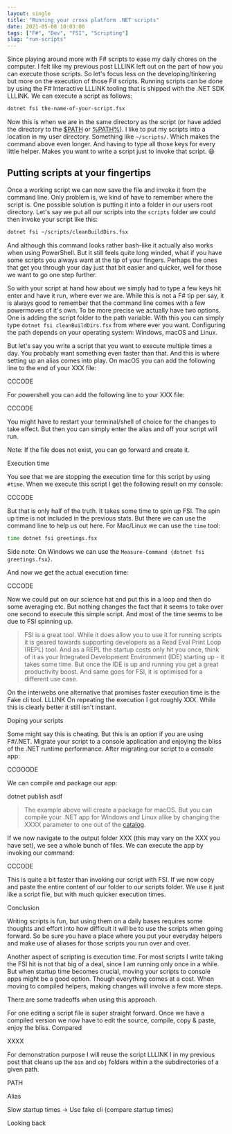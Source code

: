 ```yaml
---
layout: single
title: "Running your cross platform .NET scripts"
date: 2021-05-08 10:03:00
tags: ["F#", "Dev", "FSI", "Scripting"]
slug: "run-scripts"
---
```




Since playing around more with F# scripts to ease my daily chores on the computer. I felt like my previous post LLLINK left out on the part of how you can execute those scripts. So let's focus less on the developing/tinkering but more on the execution of those F# scripts. Running scripts can be done by using the F# Interactive LLLINK tooling that is shipped with the .NET SDK LLLINK. We can execute a script as follows:

```bash
dotnet fsi the-name-of-your-script.fsx
```

Now this is when we are in the same directory as the script (or have added the directory to the [$PATH](https://linuxize.com/post/how-to-add-directory-to-path-in-linux/) or [%PATH%](https://www.architectryan.com/2018/03/17/add-to-the-path-on-windows-10/)). I like to put my scripts into a location in my user directory. Something like `~/scripts/`. Which makes the command above even longer. And having to type all those keys for every little helper. Makes you want to write a script just to invoke that script. 😆



## Putting scripts at your fingertips

Once a working script we can now save the file and invoke it from the command line. Only problem is, we kind of have to remember where the script is. One possible solution is putting it into a folder in our users root directory. Let's say we put all our scripts into the `scripts` folder we could then invoke your script like this:

```bash
dotnet fsi ~/scripts/cleanBuildDirs.fsx
```

And although this command looks rather bash-like it actually also works when using PowerShell. But it still feels quite long winded, what if you have some scripts you always want at the tip of your fingers. Perhaps the ones that get you through your day just that bit easier and quicker, well for those we want to go one step further.

So with your script at hand how about we simply had to type a few keys hit enter and have it run, where ever we are. While this is not a F# tip per say, it is always good to remember that the command line comes with a few powermoves of it's own. To be more precise we actually have two options. One is adding the script folder to the path variable. With this you can simply type `dotnet fsi cleanBuildDirs.fsx` from where ever you want. Configuring the path depends on your operating system: Windows, macOS and Linux.

But let's say you write a script that you want to execute multiple times a day. You probably want something even faster than that. And this is where setting up an alias comes into play. On macOS you can add the following line to the end of your XXX file:

CCCODE

For powershell you can add the following line to your XXX file:

CCCODE

You might have to restart your terminal/shell of choice for the changes to take effect. But then you can simply enter the alias and off your script will run.

Note: If the file does not exist, you can go forward and create it.



Execution time

You see that we are stopping the execution time for this script by using `#time`. When we execute this script I get the following result on my console:

CCCODE

But that is only half of the truth. It takes some time to spin up FSI. The spin up time is not included in the previous stats. But there  we can use the command line to help us out here. For Mac/Linux we can use the `time` tool:

```bash
time dotnet fsi greetings.fsx
```

Side note: On Windows we can use the `Measure-Command {dotnet fsi greetings.fsx}`.

And now we get the actual execution time:

CCCODE

Now we could put on our science hat and put this in a loop and then do some averaging etc. But nothing changes the fact that it seems to take over one second to execute this simple script. And most of the time seems to be due to FSI spinning up.

> FSI is a great tool. While it does allow you to use it for running scripts it is geared towards supporting developers as a Read Eval Print Loop (REPL) tool. And as a REPL the startup costs only hit you once, think of it as your Integrated Development Environment (IDE) starting up - it takes some time. But once the IDE is up and running you get a great productivity boost. And same goes for FSI, it is optimised for a different use case.

On the interwebs one alternative that promises faster execution time is the Fake cli tool. LLLINK On repeating the execution I got roughly XXX. While this is clearly better it still isn't instant.

Doping your scripts

Some might say this is cheating. But this is an option if you are using F#/.NET. Migrate your script to a console application and enjoying the bliss of the .NET runtime performance. After migrating our script to a console app:

CCOOODE

We can compile and package our app:

dotnet publish asdf

> The example above will create a package for macOS. But you can compile your .NET app for Windows and Linux alike by changing the XXXX parameter to one out of the [catalog](https://docs.microsoft.com/en-us/dotnet/core/rid-catalog).

If we now navigate to the output folder XXX (this may vary on the XXX you have set), we see a whole bunch of files. We can execute the app by invoking our command:

CCCODE

This is quite a bit faster than invoking our script with FSI. If we now copy and paste the entire content of our folder to our scripts folder. We use it just like a script file, but with much quicker execution times.

Conclusion

Writing scripts is fun, but using them on a daily bases requires some thoughts and effort into how difficult it will be to use the scripts when going forward. So be sure you have a place where you put your everyday helpers and make use of aliases for those scripts you run over and over.

Another aspect of scripting is execution time. For most scripts I write taking the FSI hit is not that big of a deal, since I am running only once in a while. But when startup time becomes crucial, moving your scripts to console apps might be a good option. Though everything comes at a cost. When moving to compiled helpers, making changes will involve a few more steps.

There are some tradeoffs when using this approach.

For one editing a script file is super straight forward. Once we have a compiled version we now have to edit the source, compile, copy & paste, enjoy the bliss. Compared



XXXX

For demonstration purpose I will reuse the script LLLINK I in my previous post that cleans up the `bin` and `obj` folders within a the subdirectories of a given path.



PATH



Alias



Slow startup times -> Use fake cli (compare startup times)



Looking back

